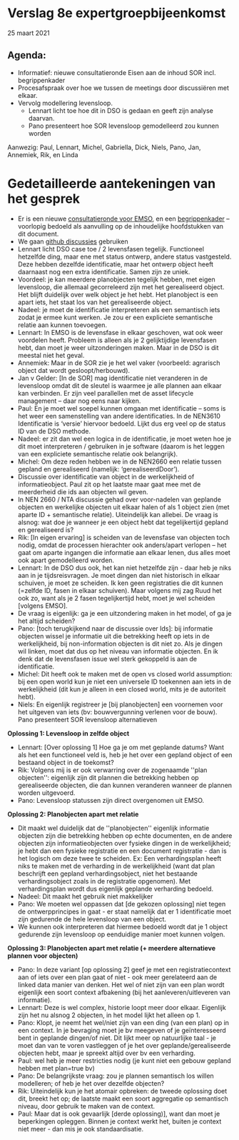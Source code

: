 # Verslag 8e expertgroepbijeenkomst 
25 maart 2021

## Agenda: 
- Informatief: nieuwe consultatieronde Eisen aan de inhoud SOR incl. begrippenkader
- Procesafspraak over hoe we tussen de meetings door discussiëren met elkaar.
- Vervolg modellering levensloop. 
  - Lennart licht toe hoe dit in DSO is gedaan en geeft zijn analyse daarvan. 
  - Pano presenteert hoe SOR levensloop gemodelleerd zou kunnen worden


Aanwezig: Paul, Lennart, Michel, Gabriella, Dick, Niels, Pano, Jan, Annemiek, Rik, en Linda

# Gedetailleerde aantekeningen van het gesprek
-	Er is een nieuwe [consultatieronde voor EMSO]( https://docs.geostandaarden.nl/disgeo/cv-al-emso-20210317/), en een [begrippenkader]( https://begrippen.geostandaarden.nl/sor/nl/) – voorlopig bedoeld als aanvulling op de inhoudelijke hoofdstukken van dit document. 
-	We gaan [github discussies]( https://github.com/Geonovum/disgeo-imsor/discussions) gebruiken 
-	Lennart licht DSO case toe / 2 levensfasen tegelijk. Functioneel hetzelfde ding, maar ene met status ontwerp, andere status vastgesteld. Deze hebben dezelfde identificatie, maar het ontwerp object heeft daarnaast nog een extra identificatie. Samen zijn ze uniek. 
-	Voordeel: je kan meerdere planobjecten tegelijk hebben, met eigen levensloop, die allemaal gecorreleerd zijn met het gerealiseerd object. Het blijft duidelijk over welk object je het hebt. Het planobject is een apart iets, het staat los van het gerealiseerde object. 
-	Nadeel: je moet de identificatie interpreteren als een semantisch iets zodat je ermee kunt werken. Je zou er een expliciete semantische relatie aan kunnen toevoegen.
-	Lennart: In EMSO is de levensfase in elkaar geschoven, wat ook weer voordelen heeft. Probleem is alleen als je 2 gelijktijdige levensfasen hebt, dan moet je weer uitzonderingen maken. Maar in de DSO is dit meestal niet het geval.
-	Annemiek: Maar in de SOR zie je het wel vaker (voorbeeld: agrarisch object dat wordt gesloopt/herbouwd).  
-	Jan v Gelder: [In de SOR] mag identificatie niet veranderen in de levensloop omdat dit de sleutel is waarmee je alle plannen aan elkaar kan verbinden. Er zijn veel parallellen met de asset lifecycle management – daar nog eens naar kijken. 
-	Paul: En je moet wel soepel kunnen omgaan met identificatie – soms is het weer een samenstelling van andere identificaties. In de NEN3610 Identificatie is ‘versie’ hiervoor bedoeld. Lijkt dus erg veel op de status ID van de DSO methode.
-	Nadeel: er zit dan wel een logica in de identificatie, je moet weten hoe je dit moet interpreteren / gebruiken in je software (daarom is het leggen van een expliciete semantische relatie ook belangrijk).
-	Michel: Om deze reden hebben we in de NEN2660 een relatie tussen gepland en gerealiseerd (namelijk: ‘gerealiseerdDoor’).
-	Discussie over identificatie van object in de werkelijkheid of informatieobject. Paul zit op het laatste maar gaat mee met de meerderheid die ids aan objecten wil geven.
-	In NEN 2660 / NTA discussie gehad over voor-nadelen van geplande objecten en werkelijke objecten uit elkaar halen of als 1 object zien (met aparte ID + semantische relatie). Uiteindelijk kan allebei. De vraag is alsnog: wat doe je wanneer je een object hebt dat tegelijkertijd gepland en gerealiseerd is? 
-	Rik: [In eigen ervaring] is scheiden van de levensfase van objecten toch nodig, omdat de processen hierachter ook anders/apart verlopen – het gaat om aparte ingangen die informatie aan elkaar lenen, dus alles moet ook apart gemodelleerd worden. 
-	Lennart: In de DSO dus ook, het kan niet hetzelfde zijn - daar heb je niks aan in je tijdsreisvragen. Je moet dingen dan niet historisch in elkaar schuiven, je moet ze scheiden. Ik ken geen registraties die dit kunnen (=zelfde ID, fasen in elkaar schuiven). Maar volgens mij zag Ruud het ook zo, want als je 2 fasen tegelijkertijd hebt, moet je wel scheiden [volgens EMSO].
-	De vraag is eigenlijk: ga je een uitzondering maken in het model, of ga je het altijd scheiden?
-	Pano: [toch terugkijkend naar de discussie over Ids]: bij informatie objecten wissel je informatie uit die betrekking heeft op iets in de werkelijkheid, bij non-information objecten is dit niet zo. Als je dingen wil linken, moet dat dus op het niveau van informatie objecten. En ik denk dat de levensfasen issue wel sterk gekoppeld is aan de identificatie. 
-	Michel: Dit heeft ook te maken met de open vs closed world assumption: bij een open world kun je niet een universele ID toekennen aan iets in de werkelijkheid (dit kun je alleen in een closed world, mits je de autoriteit hebt). 
-	Niels: En eigenlijk registreer je [bij planobjecten] een voornemen voor het uitgeven van iets (bv: bouwvergunning verlenen voor de bouw).
Pano presenteert SOR levensloop alternatieven

**Oplossing 1: Levensloop in zelfde object**

-	Lennart: [Over oplossing 1] Hoe ga je om met geplande datums? Want als het een functioneel veld is, heb je het over een gepland object of een bestaand object in de toekomst?
-	Rik: Volgens mij is er ook verwarring over de zogenaamde ''plan objecten'': eigenlijk zijn dit plannen die betrekking hebben op gerealiseerde objecten, die dan kunnen veranderen wanneer de plannen worden uitgevoerd. 
-	Pano: Levensloop statussen zijn direct overgenomen uit EMSO.

**Oplossing 2: Planobjecten apart met relatie**

-	Dit maakt wel duidelijk dat de ''planobjecten'' eigenlijk informatie objecten zijn die betrekking hebben op echte documenten, en de andere objecten zijn informatieobjecten over fysieke dingen in de werkelijkheid; je hebt dan een fysieke registratie en een document registratie - dan is het logisch om deze twee te scheiden. Ex: Een verhardingsplan heeft niks te maken met de verharding in de werkelijkheid (want dat plan beschrijft een gepland verhardingsobject, niet het bestaande verhardingsobject zoals in de registratie opgenomen). Met verhardingsplan wordt dus eigenlijk geplande verharding bedoeld. 
-	Nadeel: Dit maakt het gebruik niet makkelijker
-	Pano: We moeten wel oppassen dat [de gekozen oplossing] niet tegen de ontwerpprincipes in gaat - er staat namelijk dat er 1 identificatie moet zijn gedurende de hele levensloop van een object.
-	We kunnen ook interpreteren dat hiermee bedoeld wordt dat je 1 object gedurende zijn levensloop op eenduidige manier moet kunnen volgen.

**Oplossing 3: Planobjecten apart met relatie (+ meerdere alternatieve plannen voor objecten)**

-	Pano: In deze variant [op oplossing 2] geef je met een registratiecontext aan of iets over een plan gaat of niet - ook meer gerelateerd aan de linked data manier van denken. Het wel of niet zijn van een plan wordt eigenlijk een soort context afbakening (bij het aanleveren/uitleveren van informatie). 
-	Lennart: Deze is wel complex, historie loopt meer door elkaar. Eigenlijk zijn het nu alsnog 2 objecten, in het model lijkt het alleen op 1. 
-	Pano: Klopt, je neemt het wel/niet zijn van een ding (van een plan) op in een context. In je bevraging moet je bv meegeven of je geïnteresseerd bent in geplande dingen/of niet. Dit lijkt meer op natuurlijke taal - je moet dan van te voren vastleggen of je het over geplande/gerealiseerde objecten hebt, maar je spreekt altijd over bv een verharding. 
-	Paul: wel heb je meer restricties nodig (je kunt niet een gebouw gepland hebben met plan=true bv)
-	Pano: De belangrijkste vraag: zou je plannen semantisch los willen modelleren; of heb je het over dezelfde objecten?
-	Rik: Uiteindelijk kun je het atomair opbreken: de tweede oplossing doet dit, breekt het op; de laatste maakt een soort aggregatie op semantisch niveau, door gebruik te maken van de context. 
-	Paul: Maar dat is ook gevaarlijk [derde oplossing)], want dan moet je beperkingen opleggen. Binnen je context werkt het, buiten je context niet meer - dan mis je ook standaardisatie.
